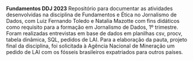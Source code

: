 **Fundamentos DDJ 2023**
Repositório para documentar as atividades desenvolvidas na disciplina de Fundamentos e Ética no Jornalismo de Dados, com Luiz Fernando Toledo e Natalia Mazotte com fins didáticos como requisito para a formação em Jornalismo de Dados, 1º trimestre. Foram realizadas entrevistas em base de dados em planilhas csv, procv, tabela dinâmica, SQL, pedidos de LAI. Para a elaboração da pauta, projeto final da disciplina, foi solicitada à Agência Nacional de Mineração um pedido de LAI com os fósseis brasileiros expatriados para outros países.
